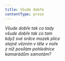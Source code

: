 ```yaml
---
title: Všude dobře
contentType: prose
---
```


<section>

_Všude dobře tak co tady  
všude dobře tak co tam  
když své srdce mozek plíce  
stejně vězním v těle v noře  
z níž posílám pohlednice  
kamarádům samotám?_

</section>
